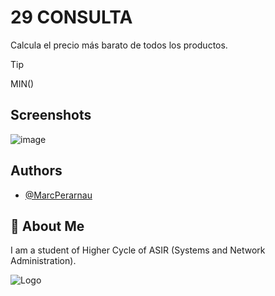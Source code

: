 # 29 CONSULTA

Calcula el precio más barato de todos los productos.

>[!TIP]
>MIN()

## Screenshots

![image](https://github.com/MarcPerarnau/MYSQL/assets/151735878/7598da6a-82f4-4fd8-b74e-fba265aeb044)


## Authors

- [@MarcPerarnau](https://github.com/MarcPerarnau)


## 🚀 About Me
I am a student of Higher Cycle of ASIR (Systems and Network Administration).


![Logo](https://github.com/MarcPerarnau/MV/assets/151735878/dbd36d50-971f-4147-8b66-0c489954895e)


